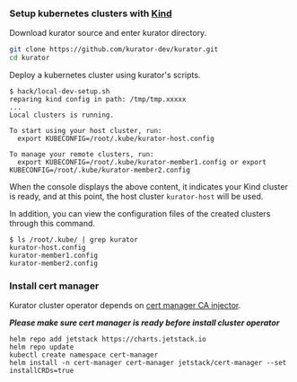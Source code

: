### Setup kubernetes clusters with [Kind](https://kind.sigs.k8s.io/)

Download kurator source and enter kurator directory.

```bash
git clone https://github.com/kurator-dev/kurator.git
cd kurator
```

Deploy a kubernetes cluster using kurator's scripts.

```console
$ hack/local-dev-setup.sh
reparing kind config in path: /tmp/tmp.xxxxx
...
Local clusters is running.

To start using your host cluster, run:
  export KUBECONFIG=/root/.kube/kurator-host.config

To manage your remote clusters, run:
  export KUBECONFIG=/root/.kube/kurator-member1.config or export KUBECONFIG=/root/.kube/kurator-member2.config
```

When the console displays the above content, it indicates your Kind cluster is ready, and at this point, the host cluster `kurator-host` will be used.

In addition, you can view the configuration files of the created clusters through this command.

```console
$ ls /root/.kube/ | grep kurator
kurator-host.config
kurator-member1.config
kurator-member2.config
```

### Install cert manager

Kurator cluster operator depends on [cert manager CA injector](https://cert-manager.io/docs/concepts/ca-injector).

***Please make sure cert manager is ready before install cluster operator***

```console
helm repo add jetstack https://charts.jetstack.io
helm repo update
kubectl create namespace cert-manager
helm install -n cert-manager cert-manager jetstack/cert-manager --set installCRDs=true
```
